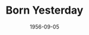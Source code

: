 ---
title: Born Yesterday
date: 1956-09-05
closing_date: 1956-09-15
layout: productions
playbill:
Theatre: Theatre Jacksonville
Venue: Little Theatre
cast:
- Billie Dawn: Virgina Booker
- Harry Brock: Jack Somack
- Paul Verall: George Large
- Ed Devery: Hugh Henline
- Senator Norval Hedges: Frank Ridge
- Mrs. Hedges: Josephine DeZerne
- Eddie Brock: Michael Solimeno
- Assistant Manager: Bill Walter
- Helen: Leah Smith
- First Bellhop: Bob Kornegay
- Second Bellhop: Pat Thompson
- Manicurist: Joyce Spangler
- Barber: Robert Spangler
- Bootblack: Barry Henline
- Waiter: Robert Spangler
crew:
- Director: Richard G. Fallon
- Setting and Technical Direction: George A. Ramsey, Jr.
- Assistant Director:
  - Abbey Fink
  - Joseph DeZerne
- Stage Manager: Fred Raggett, Jr.
- Light Controls: Connie Henline
- Sound and Music: Bob Kornegay
- Wardrobe Chairman: Catherine Groves
- Wardrobe Assistant:
  - Libbi Whiteman
  - Dorothy Ewton
  - Mary Reeder
  - Ethel Winstead
  - Pat Robson
  - Hazel Miller
  - Annette Getzen
  - Leah Smith
  - Josephine DeZerne
  - Pat Beckford
- Make-up Chairman: Beverly Fink
- Make-up Assistant:
  - Jane Porter
  - Pat Eyster
  - Peggy Gift
  - Sue Fallon
  - Ena Large
  - Elaine Barnert
  - Connie Henline
- Properties Chairman: Louise Lee
- Properties Assistant:
  - Pat Jones
  - Virgina Harris
  - Margaret Lafferty
  - Mary Wallis
  - Esther Barnes
  - Carolita Rhoads
- Construction and Painting Chairman: Larry Zell
- Construction and Painting:
  - Margaret Burt
  - Abbey Fink
  - Beverly Fink
  - Claire Parks
  - Hayes Parks
  - Connie Henline
  - Hugh Henline
  - Bill Gibbs
  - Jane Bibb
  - Mel Barnert
  - Elaine Barnert
  - Bob Kornegay
  - Bruce Sheldon
  - Alice Wise
  - Libbi Whiteman
  - Barry Henline
  - Ellis Barnert
  - Sue Henderson
  - Pat Thompson
  - Arnold Resnick
  - Bill Tuggle
  - Happy Gift
  - Peggy Gift
  - Fred Raggett, Jr.
  - Louise Lee
  - Carolita Rhoads
  - Josephine DeZerne
  - Gwen Wheatley
  - David Wheatley
  - Polly Clendening
  - Esther Barnes
  - Rita Storz
  - Val O'Connor
  - Jan Meunier
  - Phil Meunier
  - Marion Conner
  - Fritz Ashworth
orchestra:
---